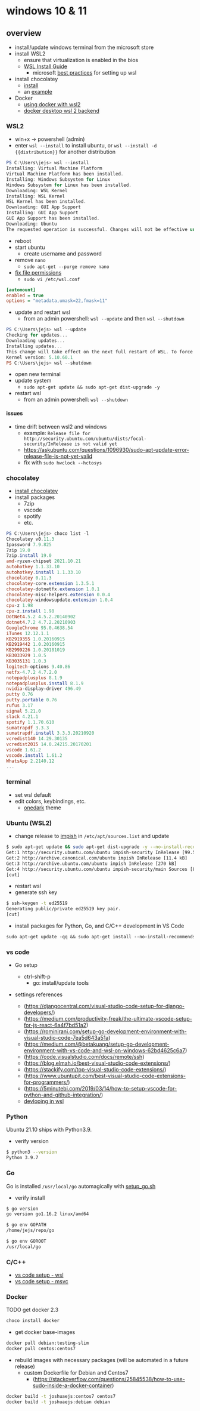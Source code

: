 # windows 10 & 11

## overview

- install/update windows terminal from the microsoft store
- install WSL2
  - ensure that virtualization is enabled in the bios
  - [WSL Install Guide](https://docs.microsoft.com/en-us/windows/wsl/install)
    - microsoft [best practices](https://docs.microsoft.com/en-us/windows/wsl/setup/environment) for setting up wsl
- install chocolatey
  - [install](https://chocolatey.org/install)
  - an [example](https://www.digitalocean.com/community/tutorials/how-to-install-python-3-and-set-up-a-local-programming-environment-on-windows-10)
- Docker
  - [using docker with wsl2](https://code.visualstudio.com/blogs/2020/03/02/docker-in-wsl2?ref=codebldr)
  - [docker desktop wsl 2 backend](https://docs.docker.com/docker-for-windows/wsl-tech-preview/#download)

### WSL2

- win+x -> powershell (admin)
- enter `wsl --install` to install ubuntu, or `wsl --install -d {{distribution}}` for another distribution

```powershell
PS C:\Users\jejs> wsl --install
Installing: Virtual Machine Platform
Virtual Machine Platform has been installed.
Installing: Windows Subsystem for Linux
Windows Subsystem for Linux has been installed.
Downloading: WSL Kernel
Installing: WSL Kernel
WSL Kernel has been installed.
Downloading: GUI App Support
Installing: GUI App Support
GUI App Support has been installed.
Downloading: Ubuntu
The requested operation is successful. Changes will not be effective until the system is rebooted.
```

- reboot
- start ubuntu
  - create username and password
- remove `nano`
  - `sudo apt-get --purge remove nano`
- [fix file permissions](https://docs.microsoft.com/en-us/windows/wsl/wsl-config#configure-per-distro-launch-settings-with-wslconf)
  - `sudo vi /etc/wsl.conf`

```ini
[automount]
enabled = true
options = "metadata,umask=22,fmask=11"
```

- update and restart wsl
  - from an admin powershell: `wsl --update` and then `wsl --shutdown`

```powershell
PS C:\Users\jejs> wsl --update
Checking for updates...
Downloading updates...
Installing updates...
This change will take effect on the next full restart of WSL. To force a restart, please run 'wsl --shutdown'.
Kernel version: 5.10.60.1
PS C:\Users\jejs> wsl --shutdown
```

- open new terminal
- update system
  - `sudo apt-get update && sudo apt-get dist-upgrade -y`
- restart wsl
  - from an admin powershell: `wsl --shutdown`

#### issues

- time drift between wsl2 and windows
  - example: `Release file for http://security.ubuntu.com/ubuntu/dists/focal-security/InRelease is not valid yet`
  - <https://askubuntu.com/questions/1096930/sudo-apt-update-error-release-file-is-not-yet-valid>
  - fix with `sudo hwclock --hctosys`

### chocolatey

- [install chocolatey](https://chocolatey.org/install)
- install packages
  - 7zip
  - vscode
  - spotify
  - etc.

```powershell
PS C:\Users\jejs> choco list -l
Chocolatey v0.11.3
1password 7.9.825
7zip 19.0
7zip.install 19.0
amd-ryzen-chipset 2021.10.21
autohotkey 1.1.33.10
autohotkey.install 1.1.33.10
chocolatey 0.11.3
chocolatey-core.extension 1.3.5.1
chocolatey-dotnetfx.extension 1.0.1
chocolatey-misc-helpers.extension 0.0.4
chocolatey-windowsupdate.extension 1.0.4
cpu-z 1.98
cpu-z.install 1.98
DotNet4.5.2 4.5.2.20140902
dotnet4.7.2 4.7.2.20210903
GoogleChrome 95.0.4638.54
iTunes 12.12.1.1
KB2919355 1.0.20160915
KB2919442 1.0.20160915
KB2999226 1.0.20181019
KB3033929 1.0.5
KB3035131 1.0.3
logitech-options 9.40.86
netfx-4.7.2 4.7.2.0
notepadplusplus 8.1.9
notepadplusplus.install 8.1.9
nvidia-display-driver 496.49
putty 0.76
putty.portable 0.76
rufus 3.17
signal 5.21.0
slack 4.21.1
spotify 1.1.70.610
sumatrapdf 3.3.3
sumatrapdf.install 3.3.3.20210920
vcredist140 14.29.30135
vcredist2015 14.0.24215.20170201
vscode 1.61.2
vscode.install 1.61.2
WhatsApp 2.2140.12
...
```

### terminal

- set wsl default
- edit colors, keybindings, etc.
  - [onedark](https://windowsterminalthemes.dev/?theme=OneDark) theme

### Ubuntu (WSL2)

- change release to [impish](https://wiki.ubuntu.com/Releases) in `/etc/apt/sources.list` and update

```sh
$ sudo apt-get update && sudo apt-get dist-upgrade -y --no-install-recommends
Get:1 http://security.ubuntu.com/ubuntu impish-security InRelease [99.5 kB]
Get:2 http://archive.canonical.com/ubuntu impish InRelease [11.4 kB]
Get:3 http://archive.ubuntu.com/ubuntu impish InRelease [270 kB]
Get:4 http://security.ubuntu.com/ubuntu impish-security/main Sources [8624 B]
[cut]
```

- restart wsl
- generate ssh key

```sh
$ ssh-keygen -t ed25519
Generating public/private ed25519 key pair.
[cut]
```

- install packages for Python, Go, and C/C++ development in VS Code

```txt
sudo apt-get update -qq && sudo apt-get install --no-install-recommends golang build-essential gdb g++ gcc make python3-pip python3-setuptools libc6-dev python3-dev neovim
```

### vs code

- Go setup
  - ctrl-shift-p
    - go: install/update tools

- settings references
  - (<https://djangocentral.com/visual-studio-code-setup-for-django-developers/>)
  - (<https://medium.com/productivity-freak/the-ultimate-vscode-setup-for-js-react-6a4f7bd51a2>)
  - (<https://rominirani.com/setup-go-development-environment-with-visual-studio-code-7ea5d643a51a>)
  - (<https://medium.com/@betakuang/setup-go-development-environment-with-vs-code-and-wsl-on-windows-62bd4625c6a7>)
  - (<https://code.visualstudio.com/docs/remote/ssh>)
  - (<https://blog.elmah.io/best-visual-studio-code-extensions/>)
  - (<https://stackify.com/top-visual-studio-code-extensions/>)
  - (<https://www.ubuntupit.com/best-visual-studio-code-extensions-for-programmers/>)
  - (<https://5minutebi.com/2019/03/14/how-to-setup-vscode-for-python-and-github-integration/>)
  - [devloping in wsl](https://code.visualstudio.com/docs/remote/wsl)

### Python

Ubuntu 21.10 ships with Python3.9.

- verify version

```sh
$ python3 --version
Python 3.9.7
```

### Go

Go is installed `/usr/local/go` automagically with [setup_go.sh](../scripts/setup_go.sh)

- verify install

```sh
$ go version
go version go1.16.2 linux/amd64

$ go env GOPATH
/home/jejs/repo/go

$ go env GOROOT
/usr/local/go
```

### C/C++

- [vs code setup - wsl](https://code.visualstudio.com/docs/cpp/config-wsl)
- [vs code setup - msvc](https://code.visualstudio.com/docs/cpp/config-msvc)

### Docker

TODO get docker 2.3

```sh
choco install docker

```

- get docker base-images

```sh
docker pull debian:testing-slim
docker pull centos:centos7
```

- rebuild images with necessary packages (will be automated in a future release)
  - custom Dockerfile for Debian and Centos7
    - (<https://stackoverflow.com/questions/25845538/how-to-use-sudo-inside-a-docker-container>)

```sh
docker build -t joshuaejs:centos7 centos7
docker build -t joshuaejs:debian debian
```
